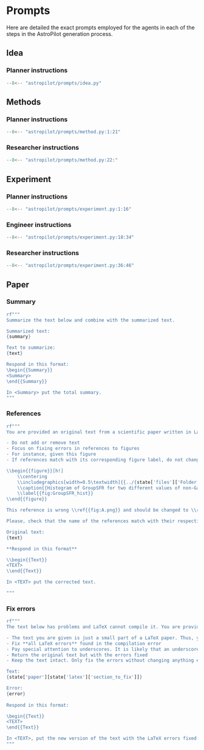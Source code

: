 # Prompts

Here are detailed the exact prompts employed for the agents in each of the steps in the AstroPilot generation process.

## Idea

### Planner instructions

```py
--8<-- "astropilot/prompts/idea.py"
```

## Methods

### Planner instructions

```py
--8<-- "astropilot/prompts/method.py:1:21"
```

### Researcher instructions

```py
--8<-- "astropilot/prompts/method.py:22:"
```

## Experiment

### Planner instructions

```py
--8<-- "astropilot/prompts/experiment.py:1:16"
```

### Engineer instructions

```py
--8<-- "astropilot/prompts/experiment.py:18:34"
```

### Researcher instructions

```py
--8<-- "astropilot/prompts/experiment.py:36:46"
```

## Paper

### Summary

```py
rf"""
Summarize the text below and combine with the summarized text. 

Summarized text:
{summary}

Text to summarize:
{text}

Respond in this format:
\begin{{Summary}}
<Summary>
\end{{Summary}}

In <Summary> put the total summary.
"""
```

### References

```py
rf"""
You are provided an original text from a scientific paper written in LaTeX. In the text, there are figures and references to figures. Your task is to make sure that the references to the figures are correct. If there are errors, please correct the text to fix it. Follow these guidelines:

- Do not add or remove text
- Focus on fixing errors in references to figures
- For instance, given this figure
- If references match with its corresponding figure label, do not change it

\\begin{{figure}}[h!]
    \\centering
    \\includegraphics[width=0.5\textwidth]{{../{state['files']['Folder']}/plots/A.png}}
    \\caption{{Histogram of GroupSFR for two different values of non-Gaussianities. The blue histogram represents $f = 200$ and the red histogram represents $f = -200$. Large differences are seen in the normalized density of GroupSFR for the two different values of $f$.}}
    \\label{{fig:GroupSFR_hist}}
\\end{{figure}}

This reference is wrong \\ref{{fig:A.png}} and should be changed to \\ref{{fig:GroupSFR_hist}}

Please, check that the name of the references match with their respective labels.

Original text:
{text}

**Respond in this format**

\\begin{{Text}}
<TEXT>
\\end{{Text}}

In <TEXT> put the corrected text.

"""
```

### Fix errors

```py
rf"""
The text below has problems and LaTeX cannot compile it. You are provided with the text together with the LaTeX compilation error. Your task is to fix the text so that it compiles properly in LaTeX. Please follow these instructions:

- The text you are given is just a small part of a LaTeX paper. Thus, you dont need to add things like \\begin{{document}}.
- Fix **all LaTeX errors** found in the compilation error
- Pay special attention to underscores. It is likely that an underscores _ may need to be \\_ to compile properly
- Return the original text but with the errors fixed
- Keep the text intact. Only fix the errors without changing anything else

Text:
{state['paper'][state['latex']['section_to_fix']]}

Error:
{error}
    
Respond in this format:

\begin{{Text}}
<TEXT>
\end{{Text}}

In <TEXT>, put the new version of the text with the LaTeX errors fixed.
"""
```